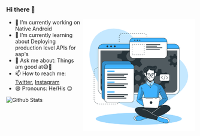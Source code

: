 ### Hi there 👋

<!--
**Crazzi-Boii/Crazzi-Boii** is a ✨ _special_ ✨ repository because its `README.md` (this file) appears on your GitHub profile.

Here are some ideas to get you started:-->

<img align="right" alt="GIF" src="https://github.com/crazzi-boii/crazzi-boii/blob/master/devloper.png?raw=true" width="300" height="300" />

- 🔭 I’m currently working on Native Android
- 🌱 I’m currently learning about Deploying production level APIs for aap's
- 💬 Ask me about: Things am good at😅🤣
- 📫 How to reach me: [Twitter](https://twitter.com/Crazzi_Boii), [Instagram](https://www.instagram.com/crazzi_boii/)
- 😄 Pronouns: He/His 😌
<!-- - ⚡ Fun fact: ... 
<!--- 👯 I’m looking to collaborate on ...
- 🤔 I’m looking for help with ...

![Visitor Count](https://profile-counter.glitch.me/Crazzi-Boii/count.svg)
-->
![Github Stats](https://github-readme-stats.vercel.app/api?username=Crazzi-Boii&show_icons=true&hide_border=true)
